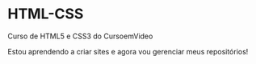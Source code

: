 # HTML-CSS
 Curso de HTML5 e CSS3 do CursoemVideo

Estou aprendendo a criar sites e agora vou gerenciar meus repositórios!
